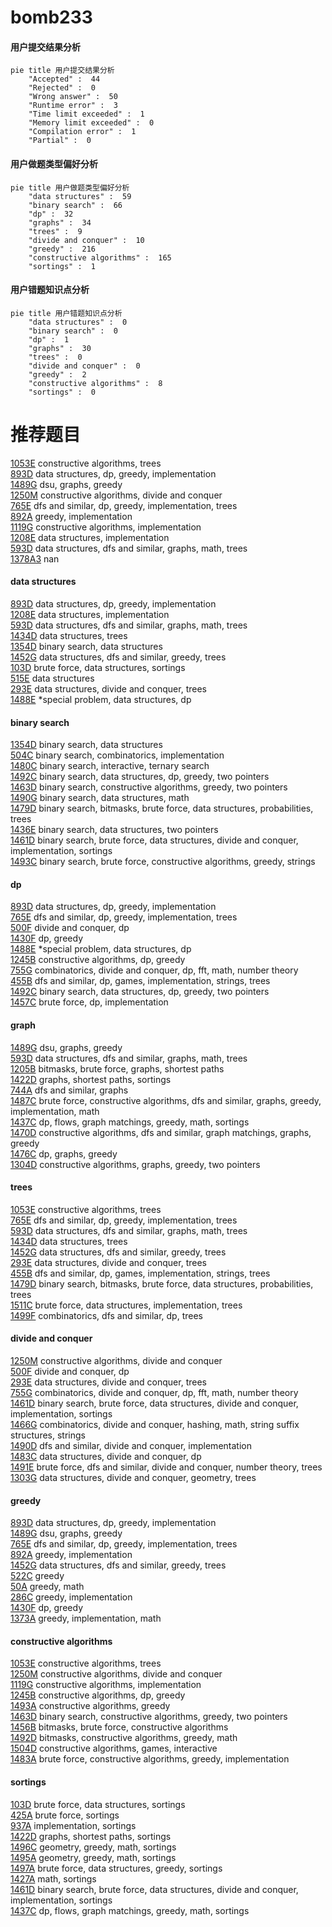 # bomb233
<!-- tabs:start -->
#### **用户提交结果分析**

```mermaid
pie title 用户提交结果分析
    "Accepted" :  44
    "Rejected" :  0
    "Wrong answer" :  50
    "Runtime error" :  3
    "Time limit exceeded" :  1
    "Memory limit exceeded" :  0
    "Compilation error" :  1
    "Partial" :  0
```
#### **用户做题类型偏好分析**

```mermaid
pie title 用户做题类型偏好分析
    "data structures" :  59
    "binary search" :  66
    "dp" :  32
    "graphs" :  34
    "trees" :  9
    "divide and conquer" :  10
    "greedy" :  216
    "constructive algorithms" :  165
    "sortings" :  1
```
#### **用户错题知识点分析**

```mermaid
pie title 用户错题知识点分析
    "data structures" :  0
    "binary search" :  0
    "dp" :  1
    "graphs" :  30
    "trees" :  0
    "divide and conquer" :  0
    "greedy" :  2
    "constructive algorithms" :  8
    "sortings" :  0
```
<!-- tabs:end -->
# 推荐题目
[1053E](http://codeforces.com/problemset/problem/1053/E)		constructive algorithms,
                        trees		  
[893D](http://codeforces.com/problemset/problem/893/D)		data structures,
                        dp,
                        greedy,
                        implementation		  
[1489G](https://codeforces.com/contest/1489/problem/G)		dsu,
                        graphs,
                        greedy		  
[1250M](http://codeforces.com/problemset/problem/1250/M)		constructive algorithms,
                        divide and conquer		  
[765E](http://codeforces.com/problemset/problem/765/E)		dfs and similar,
                        dp,
                        greedy,
                        implementation,
                        trees		  
[892A](http://codeforces.com/problemset/problem/892/A)		greedy,
                        implementation		  
[1119G](http://codeforces.com/problemset/problem/1119/G)		constructive algorithms,
                        implementation		  
[1208E](http://codeforces.com/problemset/problem/1208/E)		data structures,
                        implementation		  
[593D](http://codeforces.com/problemset/problem/593/D)		data structures,
                        dfs and similar,
                        graphs,
                        math,
                        trees		  
[1378A3](https://codeforces.com/contest/1378/problem/A3)		nan		  
<!-- tabs:start -->
#### **data structures**
[893D](http://codeforces.com/problemset/problem/893/D)		data structures,
                        dp,
                        greedy,
                        implementation		  
[1208E](http://codeforces.com/problemset/problem/1208/E)		data structures,
                        implementation		  
[593D](http://codeforces.com/problemset/problem/593/D)		data structures,
                        dfs and similar,
                        graphs,
                        math,
                        trees		  
[1434D](https://codeforces.com/contest/1434/problem/D)		data structures,
                        trees		  
[1354D](http://codeforces.com/problemset/problem/1354/D)		binary search,
                        data structures		  
[1452G](http://codeforces.com/problemset/problem/1452/G)		data structures,
                        dfs and similar,
                        greedy,
                        trees		  
[103D](http://codeforces.com/problemset/problem/103/D)		brute force,
                        data structures,
                        sortings		  
[515E](http://codeforces.com/problemset/problem/515/E)		data structures		  
[293E](http://codeforces.com/problemset/problem/293/E)		data structures,
                        divide and conquer,
                        trees		  
[1488E](http://codeforces.com/problemset/problem/1488/E)		*special problem,
                        data structures,
                        dp		  
#### **binary search**
[1354D](http://codeforces.com/problemset/problem/1354/D)		binary search,
                        data structures		  
[504C](https://codeforces.com/contest/504/problem/C)		binary search,
                        combinatorics,
                        implementation		  
[1480C](https://codeforces.com/contest/1480/problem/C)		binary search,
                        interactive,
                        ternary search		  
[1492C](http://codeforces.com/problemset/problem/1492/C)		binary search,
                        data structures,
                        dp,
                        greedy,
                        two pointers		  
[1463D](http://codeforces.com/problemset/problem/1463/D)		binary search,
                        constructive algorithms,
                        greedy,
                        two pointers		  
[1490G](http://codeforces.com/problemset/problem/1490/G)		binary search,
                        data structures,
                        math		  
[1479D](http://codeforces.com/problemset/problem/1479/D)		binary search,
                        bitmasks,
                        brute force,
                        data structures,
                        probabilities,
                        trees		  
[1436E](http://codeforces.com/problemset/problem/1436/E)		binary search,
                        data structures,
                        two pointers		  
[1461D](http://codeforces.com/problemset/problem/1461/D)		binary search,
                        brute force,
                        data structures,
                        divide and conquer,
                        implementation,
                        sortings		  
[1493C](http://codeforces.com/problemset/problem/1493/C)		binary search,
                        brute force,
                        constructive algorithms,
                        greedy,
                        strings		  
#### **dp**
[893D](http://codeforces.com/problemset/problem/893/D)		data structures,
                        dp,
                        greedy,
                        implementation		  
[765E](http://codeforces.com/problemset/problem/765/E)		dfs and similar,
                        dp,
                        greedy,
                        implementation,
                        trees		  
[500F](http://codeforces.com/problemset/problem/500/F)		divide and conquer,
                        dp		  
[1430F](http://codeforces.com/problemset/problem/1430/F)		dp,
                        greedy		  
[1488E](http://codeforces.com/problemset/problem/1488/E)		*special problem,
                        data structures,
                        dp		  
[1245B](http://codeforces.com/problemset/problem/1245/B)		constructive algorithms,
                        dp,
                        greedy		  
[755G](http://codeforces.com/problemset/problem/755/G)		combinatorics,
                        divide and conquer,
                        dp,
                        fft,
                        math,
                        number theory		  
[455B](http://codeforces.com/problemset/problem/455/B)		dfs and similar,
                        dp,
                        games,
                        implementation,
                        strings,
                        trees		  
[1492C](http://codeforces.com/problemset/problem/1492/C)		binary search,
                        data structures,
                        dp,
                        greedy,
                        two pointers		  
[1457C](https://codeforces.com/contest/1457/problem/C)		brute force,
                        dp,
                        implementation		  
#### **graph**
[1489G](https://codeforces.com/contest/1489/problem/G)		dsu,
                        graphs,
                        greedy		  
[593D](http://codeforces.com/problemset/problem/593/D)		data structures,
                        dfs and similar,
                        graphs,
                        math,
                        trees		  
[1205B](http://codeforces.com/problemset/problem/1205/B)		bitmasks,
                        brute force,
                        graphs,
                        shortest paths		  
[1422D](http://codeforces.com/problemset/problem/1422/D)		graphs,
                        shortest paths,
                        sortings		  
[744A](http://codeforces.com/problemset/problem/744/A)		dfs and similar,
                        graphs		  
[1487C](http://codeforces.com/problemset/problem/1487/C)		brute force,
                        constructive algorithms,
                        dfs and similar,
                        graphs,
                        greedy,
                        implementation,
                        math		  
[1437C](http://codeforces.com/problemset/problem/1437/C)		dp,
                        flows,
                        graph matchings,
                        greedy,
                        math,
                        sortings		  
[1470D](http://codeforces.com/problemset/problem/1470/D)		constructive algorithms,
                        dfs and similar,
                        graph matchings,
                        graphs,
                        greedy		  
[1476C](http://codeforces.com/problemset/problem/1476/C)		dp,
                        graphs,
                        greedy		  
[1304D](http://codeforces.com/problemset/problem/1304/D)		constructive algorithms,
                        graphs,
                        greedy,
                        two pointers		  
#### **trees**
[1053E](http://codeforces.com/problemset/problem/1053/E)		constructive algorithms,
                        trees		  
[765E](http://codeforces.com/problemset/problem/765/E)		dfs and similar,
                        dp,
                        greedy,
                        implementation,
                        trees		  
[593D](http://codeforces.com/problemset/problem/593/D)		data structures,
                        dfs and similar,
                        graphs,
                        math,
                        trees		  
[1434D](https://codeforces.com/contest/1434/problem/D)		data structures,
                        trees		  
[1452G](http://codeforces.com/problemset/problem/1452/G)		data structures,
                        dfs and similar,
                        greedy,
                        trees		  
[293E](http://codeforces.com/problemset/problem/293/E)		data structures,
                        divide and conquer,
                        trees		  
[455B](http://codeforces.com/problemset/problem/455/B)		dfs and similar,
                        dp,
                        games,
                        implementation,
                        strings,
                        trees		  
[1479D](http://codeforces.com/problemset/problem/1479/D)		binary search,
                        bitmasks,
                        brute force,
                        data structures,
                        probabilities,
                        trees		  
[1511C](http://codeforces.com/problemset/problem/1511/C)		brute force,
                        data structures,
                        implementation,
                        trees		  
[1499F](http://codeforces.com/problemset/problem/1499/F)		combinatorics,
                        dfs and similar,
                        dp,
                        trees		  
#### **divide and conquer**
[1250M](http://codeforces.com/problemset/problem/1250/M)		constructive algorithms,
                        divide and conquer		  
[500F](http://codeforces.com/problemset/problem/500/F)		divide and conquer,
                        dp		  
[293E](http://codeforces.com/problemset/problem/293/E)		data structures,
                        divide and conquer,
                        trees		  
[755G](http://codeforces.com/problemset/problem/755/G)		combinatorics,
                        divide and conquer,
                        dp,
                        fft,
                        math,
                        number theory		  
[1461D](http://codeforces.com/problemset/problem/1461/D)		binary search,
                        brute force,
                        data structures,
                        divide and conquer,
                        implementation,
                        sortings		  
[1466G](http://codeforces.com/problemset/problem/1466/G)		combinatorics,
                        divide and conquer,
                        hashing,
                        math,
                        string suffix structures,
                        strings		  
[1490D](http://codeforces.com/problemset/problem/1490/D)		dfs and similar,
                        divide and conquer,
                        implementation		  
[1483C](https://codeforces.com/contest/1483/problem/C)		data structures,
                        divide and conquer,
                        dp		  
[1491E](http://codeforces.com/problemset/problem/1491/E)		brute force,
                        dfs and similar,
                        divide and conquer,
                        number theory,
                        trees		  
[1303G](http://codeforces.com/problemset/problem/1303/G)		data structures,
                        divide and conquer,
                        geometry,
                        trees		  
#### **greedy**
[893D](http://codeforces.com/problemset/problem/893/D)		data structures,
                        dp,
                        greedy,
                        implementation		  
[1489G](https://codeforces.com/contest/1489/problem/G)		dsu,
                        graphs,
                        greedy		  
[765E](http://codeforces.com/problemset/problem/765/E)		dfs and similar,
                        dp,
                        greedy,
                        implementation,
                        trees		  
[892A](http://codeforces.com/problemset/problem/892/A)		greedy,
                        implementation		  
[1452G](http://codeforces.com/problemset/problem/1452/G)		data structures,
                        dfs and similar,
                        greedy,
                        trees		  
[522C](http://codeforces.com/problemset/problem/522/C)		greedy		  
[50A](http://codeforces.com/problemset/problem/50/A)		greedy,
                        math		  
[286C](http://codeforces.com/problemset/problem/286/C)		greedy,
                        implementation		  
[1430F](http://codeforces.com/problemset/problem/1430/F)		dp,
                        greedy		  
[1373A](http://codeforces.com/problemset/problem/1373/A)		greedy,
                        implementation,
                        math		  
#### **constructive algorithms**
[1053E](http://codeforces.com/problemset/problem/1053/E)		constructive algorithms,
                        trees		  
[1250M](http://codeforces.com/problemset/problem/1250/M)		constructive algorithms,
                        divide and conquer		  
[1119G](http://codeforces.com/problemset/problem/1119/G)		constructive algorithms,
                        implementation		  
[1245B](http://codeforces.com/problemset/problem/1245/B)		constructive algorithms,
                        dp,
                        greedy		  
[1493A](http://codeforces.com/problemset/problem/1493/A)		constructive algorithms,
                        greedy		  
[1463D](http://codeforces.com/problemset/problem/1463/D)		binary search,
                        constructive algorithms,
                        greedy,
                        two pointers		  
[1456B](https://codeforces.com/contest/1456/problem/B)		bitmasks,
                        brute force,
                        constructive algorithms		  
[1492D](http://codeforces.com/problemset/problem/1492/D)		bitmasks,
                        constructive algorithms,
                        greedy,
                        math		  
[1504D](https://codeforces.com/contest/1504/problem/D)		constructive algorithms,
                        games,
                        interactive		  
[1483A](https://codeforces.com/contest/1483/problem/A)		brute force,
                        constructive algorithms,
                        greedy,
                        implementation		  
#### **sortings**
[103D](http://codeforces.com/problemset/problem/103/D)		brute force,
                        data structures,
                        sortings		  
[425A](http://codeforces.com/problemset/problem/425/A)		brute force,
                        sortings		  
[937A](http://codeforces.com/problemset/problem/937/A)		implementation,
                        sortings		  
[1422D](http://codeforces.com/problemset/problem/1422/D)		graphs,
                        shortest paths,
                        sortings		  
[1496C](https://codeforces.com/contest/1496/problem/C)		geometry,
                        greedy,
                        math,
                        sortings		  
[1495A](http://codeforces.com/problemset/problem/1495/A)		geometry,
                        greedy,
                        math,
                        sortings		  
[1497A](http://codeforces.com/problemset/problem/1497/A)		brute force,
                        data structures,
                        greedy,
                        sortings		  
[1427A](http://codeforces.com/problemset/problem/1427/A)		math,
                        sortings		  
[1461D](http://codeforces.com/problemset/problem/1461/D)		binary search,
                        brute force,
                        data structures,
                        divide and conquer,
                        implementation,
                        sortings		  
[1437C](http://codeforces.com/problemset/problem/1437/C)		dp,
                        flows,
                        graph matchings,
                        greedy,
                        math,
                        sortings		  
<!-- tabs:end -->
